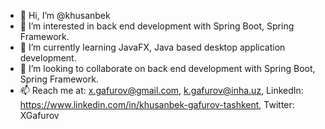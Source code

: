 - 👋 Hi, I’m @khusanbek
- 👀 I’m interested in back end development with Spring Boot, Spring Framework.
- 🌱 I’m currently learning JavaFX, Java based desktop application development.
- 💞️ I’m looking to collaborate on back end development with Spring Boot, Spring Framework.
- 📫 Reach me at: x.gafurov@gmail.com, k.gafurov@inha.uz, LinkedIn: https://www.linkedin.com/in/khusanbek-gafurov-tashkent, Twitter: XGafurov

<!---
khusanbek/khusanbek is a ✨ special ✨ repository because its `README.md` (this file) appears on your GitHub profile.
You can click the Preview link to take a look at your changes.
--->
